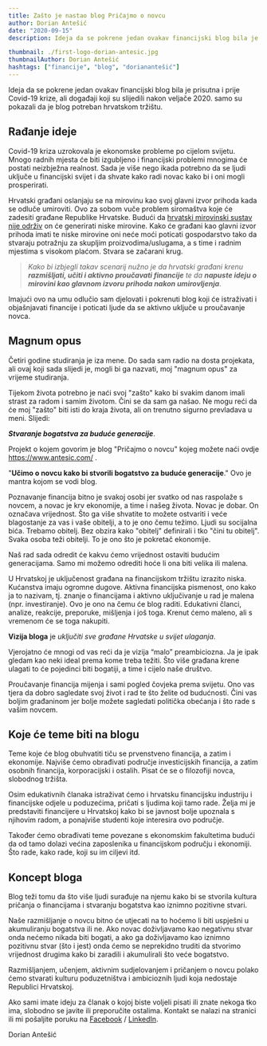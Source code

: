```yaml
---
title: Zašto je nastao blog Pričajmo o novcu
author: Dorian Antešić
date: "2020-09-15"
description: Ideja da se pokrene jedan ovakav financijski blog bila je prisutna i prije Covid-19 krize, ali događaji koji su naslijedili nakon veljače 2020. samo su pokazali da je blog potreban hrvatskom tržištu.

thumbnail: ./first-logo-dorian-antesic.jpg
thumbnailAuthor: Dorian Antešić
hashtags: ["financije", "blog", "dorianantešić"]
---
```


Ideja da se pokrene jedan ovakav financijski blog bila je prisutna i prije Covid-19 krize, ali događaji koji su slijedili nakon veljače 2020. samo su pokazali da je blog potreban hrvatskom tržištu.

## Rađanje ideje

Covid-19 kriza uzrokovala je ekonomske probleme po cijelom svijetu. Mnogo radnih mjesta će biti izgubljeno i financijski problemi mnogima će postati neizbježna realnost. Sada je više nego ikada potrebno da se ljudi uključe u financijski svijet i da shvate kako radi novac kako bi i oni mogli prosperirati.

Hrvatski građani oslanjaju se na mirovinu kao svoj glavni izvor prihoda kada se odluče umiroviti. Ovo za sobom vuče problem siromaštva koje će zadesiti građane Republike Hrvatske. Budući da <a href="https://www.liberal.hr/mirovinski-sustav-mirovine-944" target="_blank" rel="noopener noreferrer">hrvatski mirovinski sustav nije održiv</a> on će generirati niske mirovine. Kako će građani kao glavni izvor prihoda imati te niske mirovine oni neće moći poticati gospodarstvo tako da stvaraju potražnju za skupljim proizvodima/uslugama, a s time i radnim mjestima s visokom plaćom. Stvara se začarani krug.

> _Kako bi izbjegli takav scenarij nužno je da hrvatski građani krenu **razmišljati, učiti i aktivno proučavati financije** te da **napuste ideju o mirovini kao glavnom izvoru prihoda nakon umirovljenja**_.

Imajući ovo na umu odlučio sam djelovati i pokrenuti blog koji će istraživati i objašnjavati financije i poticati ljude da se aktivno uključe u proučavanje novca.

## Magnum opus

Četiri godine studiranja je iza mene. Do sada sam radio na dosta projekata, ali ovaj koji sada slijedi je, mogli bi ga nazvati, moj "magnum opus" za vrijeme studiranja.

Tijekom života potrebno je naći svoj "zašto" kako bi svakim danom imali strast za radom i samim životom. Čini se da sam ga našao. Ne mogu reći da će moj "zašto" biti isti do kraja života, ali on trenutno sigurno prevladava u meni. Slijedi:

_**Stvaranje bogatstva za buduće generacije**_.

Projekt o kojem govorim je blog "Pričajmo o novcu" kojeg možete naći ovdje https://www.antesic.com/ .

"**Učimo o novcu kako bi stvorili bogatstvo za buduće generacije**." Ovo je mantra kojom se vodi blog.

Poznavanje financija bitno je svakoj osobi jer svatko od nas raspolaže s novcem, a novac je krv ekonomije, a time i našeg života. Novac je dobar. On označava vrijednost. Što ga više shvatite to možete ostvariti i veće blagostanje za vas i vaše obitelji, a to je ono čemu težimo. Ljudi su socijalna bića. Trebamo obitelj. Bez obzira kako "obitelj" definirali i tko "čini tu obitelj". Svaka osoba teži obitelji. To je ono što je pokretač ekonomije.

Naš rad sada odredit će kakvu ćemo vrijednost ostaviti budućim generacijama. Samo mi možemo odrediti hoće li ona biti velika ili malena.

U Hrvatskoj je uključenost građana na financijskom tržištu izrazito niska. Kućanstva imaju ogromne dugove. Aktivna financijska pismenost, ono kako ja to nazivam, tj. znanje o financijama i aktivno uključivanje u rad je malena (npr. investiranje). Ovo je ono na čemu će blog raditi. Edukativni članci, analize, reakcije, preporuke, mišljenja i još toga. Krenut ćemo maleno, ali s vremenom će se toga nakupiti.

**Vizija bloga** je _uključiti sve građane Hrvatske u svijet ulaganja_.

Vjerojatno će mnogi od vas reći da je vizija “malo” preambiciozna. Ja je ipak gledam kao neki ideal prema kome treba težiti. Što više građana krene ulagati to će pojedinci biti bogatiji, a time i cijelo naše društvo.

Proučavanje financija mijenja i sami pogled čovjeka prema svijetu. Ono vas tjera da dobro sagledate svoj život i rad te što želite od budućnosti. Čini vas boljim građaninom jer bolje možete sagledati politička obećanja i što rade s vašim novcem.

## Koje će teme biti na blogu

Teme koje će blog obuhvatiti tiču se prvenstveno financija, a zatim i ekonomije. Najviše ćemo obrađivati područje investicijskih financija, a zatim osobnih financija, korporacijski i ostalih. Pisat će se o filozofiji novca, slobodnog tržišta.

Osim edukativnih članaka istraživat ćemo i hrvatsku financijsku industriju i financijske odjele u poduzećima, pričati s ljudima koji tamo rade. Želja mi je predstaviti financijere u Hrvatskoj kako bi se javnost bolje upoznala s njihovim radom, a ponajviše studenti koje interesira ovo područje.

Također ćemo obrađivati teme povezane s ekonomskim fakultetima budući da od tamo dolazi većina zaposlenika u financijskom području i ekonomiji. Što rade, kako rade, koji su im ciljevi itd.

## Koncept bloga

Blog teži tomu da što više ljudi surađuje na njemu kako bi se stvorila kultura pričanja o financijama i stvaranju bogatstva kao iznimno pozitivne stvari.

Naše razmišljanje o novcu bitno će utjecati na to hoćemo li biti uspješni u akumuliranju bogatstva ili ne. Ako novac doživljavamo kao negativnu stvar onda nećemo nikada biti bogati, a ako ga doživljavamo kao iznimno pozitivnu stvar (što i jest) onda ćemo se neprekidno truditi da stvorimo vrijednost drugima kako bi zaradili i akumulirali što veće bogatstvo.

Razmišljanjem, učenjem, aktivnim sudjelovanjem i pričanjem o novcu polako ćemo stvarati kulturu poduzetništva i ambicioznih ljudi koja nedostaje Republici Hrvatskoj.

Ako sami imate ideju za članak o kojoj biste voljeli pisati ili znate nekoga tko ima, slobodno se javite ili preporučite ostalima. Kontakt se nalazi na stranici ili mi pošaljite poruku na <a href="https://www.facebook.com/Pri%C4%8Dajmo-o-novcu-103037651540688" target="_blank" rel="noopener noreferrer">Facebook</a> / <a href="https://www.linkedin.com/in/dorian-ante%C5%A1i%C4%87-5255361a0/" target="-blank" rel="noopener noreferrer">LinkedIn</a>.

Dorian Antešić

